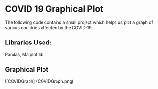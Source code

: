 # COVID 19 Graphical Plot

The following code contains a small project which helps us plot a graph of various countries affected by the COVID-19.

## Libraries Used:
Pandas, Matplot.lib

## Graphical Plot

![COVIDGraph]
(COVIDGraph.png)
